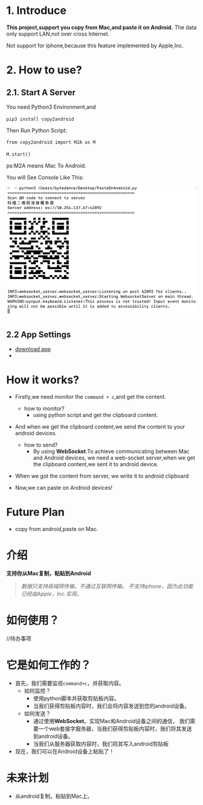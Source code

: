 # 1. Introduce

**This project,support you copy from Mac,and paste it on Android.**  The data only support LAN,not
over cross Internet.

Not support for iphone,because this feature implemented by Apple,Inc.

# 2. How to use?
## 2.1. Start A Server
You need Python3 Environment,and

`pip3 install copy2android`

Then Run Python Script:
```
from copy2android import M2A as M

M.start()
```
ps:M2A means Mac To Android.


 You will See Console Like This:

![](img/2379b79d.png)

## 2.2 App Settings
- [download app](http://www.baidu.com)
- 

# How it works?

- Firstly,we need monitor the `command + c`,and get the content.

  - how to monitor?
    - using python script and get the clipboard content.
- And when we get the clipboard content,we send the content to your android devices.

  - how to send?
    - By using **WebSocket**.To achieve communicating between Mac and Android devices, we need a
      web-socket server,when we get the clipboard content,we sent it to android device.
- When we got the content from server, we write it to android clipboard
- Now,we can paste on Android devices!

# Future Plan

- copy from android,paste on Mac.

# 介绍

**支持你从Mac复制，粘贴到Android** 

> *数据只支持局域网传输，不通过互联网传输。 不支持iphone，因为此功能已经由Apple，Inc.实现。*

# 如何使用？

//待办事项

# 它是如何工作的？

- 首先，我们需要监视`command+c`，并获取内容。
  - 如何监控？
    - 使用python脚本并获取剪贴板内容。
    - 当我们获得剪贴板内容时，我们会将内容发送到您的android设备。
  - 如何发送？
    - 通过使用**WebSocket**。实现Mac和Android设备之间的通信， 我们需要一个web套接字服务器，当我们获得剪贴板内容时，我们将其发送到android设备。
    - 当我们从服务器获取内容时，我们将其写入android剪贴板
- 现在，我们可以在Android设备上粘贴了！

# 未来计划

- 从android复制，粘贴到Mac上。
